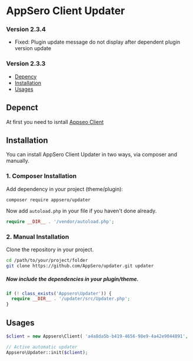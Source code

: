 # AppSero Client Updater

### Version 2.3.4
- Fixed: Plugin update message do not display after dependent plugin version update

### Version 2.3.3
- [Depency](#depency)
- [Installation](#installation)
- [Usages](#usages)

## Depenct

At first you need to isntall [Appseo Client](https://github.com/Appsero/client/blob/develop/readme.md)


## Installation

You can install AppSero Client Updater in two ways, via composer and manually.

### 1. Composer Installation

Add dependency in your project (theme/plugin):

```
composer require appsero/updater
```

Now add `autoload.php` in your file if you haven't done already.

```php
require __DIR__ . '/vendor/autoload.php';
```


### 2. Manual Installation

Clone the repository in your project.

```bash
cd /path/to/your/project/folder
git clone https://github.com/AppSero/updater.git updater
```

##### Now include the dependencies in your plugin/theme.

```php
if (! class_exists('Appsero\Updater')) {
  require __DIR__ . '/updater/src/Updater.php';
}
```

## Usages

```php
$client = new Appsero\Client( 'a4a8da5b-b419-4656-98e9-4a42e9044891', 'Akismet', __FILE__ );

// Active automatic updater
Appsero\Updater::init($client);
```
